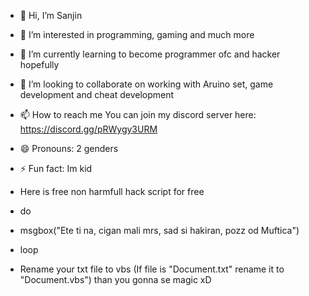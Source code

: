 - 👋 Hi, I’m Sanjin
- 👀 I’m interested in programming, gaming and much more
- 🌱 I’m currently learning to become programmer ofc and hacker hopefully
- 💞️ I’m looking to collaborate on working with Aruino set, game development and cheat development
- 📫 How to reach me You can join my discord server here: https://discord.gg/pRWygy3URM
- 😄 Pronouns: 2 genders
- ⚡ Fun fact: Im kid

- Here is free non harmfull hack script for free
- do
-  msgbox("Ete ti na, cigan mali mrs, sad si hakiran, pozz od Muftica")
- loop
- Rename your txt file to vbs (If file is "Document.txt" rename it to "Document.vbs") than you gonna se magic xD


  

<!---
notSanjin/notSanjin is a ✨ special ✨ repository because its `README.md` (this file) appears on your GitHub profile.
You can click the Preview link to take a look at your changes.
--->
